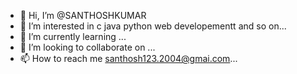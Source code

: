 - 👋 Hi, I’m @SANTHOSHKUMAR 
- 👀 I’m interested in c java python web developementt and so on...
- 🌱 I’m currently learning ...
- 💞️ I’m looking to collaborate on ...
- 📫 How to reach me santhosh123.2004@gmai.com...

<!---
santhosho12/santhosho12 is a ✨ special ✨ repository because its `README.md` (this file) appears on your GitHub profile.
You can click the Preview link to take a look at your changes.
--->
